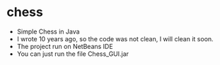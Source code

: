 # chess
- Simple Chess in Java
- I wrote 10 years ago, so the code was not clean, I will clean it soon.
- The project run on NetBeans IDE
- You can just run the file Chess_GUI.jar
